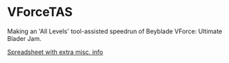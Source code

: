 # VForceTAS

 Making an 'All Levels' tool-assisted speedrun of Beyblade VForce: Ultimate Blader Jam.

[Spreadsheet with extra misc. info](https://docs.google.com/spreadsheets/d/1yKCv9pPghkUfjz_AqrTqw6RxJH0kKBb8kNbluk6KGzA/edit?gid=2032636381#gid=2032636381)
